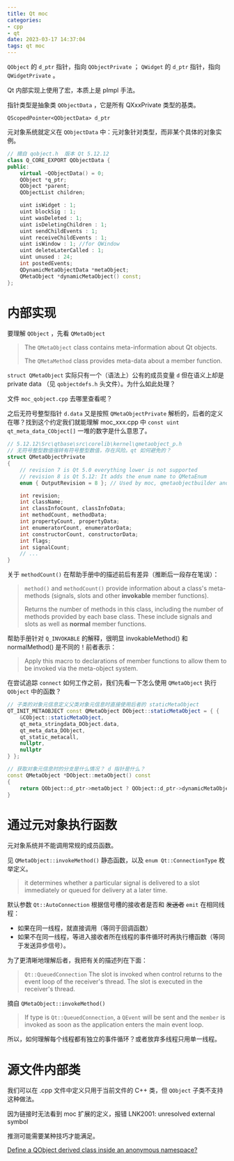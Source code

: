 ```yaml
---
title: Qt moc
categories: 
- cpp
- qt
date: 2023-03-17 14:37:04
tags: qt moc
---
```


`QObject` 的 `d_ptr` 指针，指向 `QObjectPrivate` ； `QWidget` 的 `d_ptr` 指针，指向 `QWidgetPrivate` 。 

Qt 内部实现上使用了宏，本质上是 pImpl 手法。

指针类型是抽象类 `QObjectData` ，它是所有 QXxxPrivate 类型的基类。

`QScopedPointer<QObjectData> d_ptr` 

元对象系统就定义在 `QObjectData` 中：元对象针对类型，而非某个具体的对象实例。

```cpp
// 摘自 qobject.h  版本 Qt 5.12.12
class Q_CORE_EXPORT QObjectData {
public:
    virtual ~QObjectData() = 0;
    QObject *q_ptr;
    QObject *parent;
    QObjectList children;

    uint isWidget : 1;
    uint blockSig : 1;
    uint wasDeleted : 1;
    uint isDeletingChildren : 1;
    uint sendChildEvents : 1;
    uint receiveChildEvents : 1;
    uint isWindow : 1; //for QWindow
    uint deleteLaterCalled : 1;
    uint unused : 24;
    int postedEvents;
    QDynamicMetaObjectData *metaObject;
    QMetaObject *dynamicMetaObject() const;
};

```

# 内部实现

要理解 `QObject` ，先看 `QMetaObject`

> The `QMetaObject` class contains meta-information about Qt objects.
>
> The `QMetaMethod` class provides meta-data about a member function.

`struct QMetaObject` 实际只有一个（语法上）公有的成员变量 `d` 但在语义上却是 private data （见 `qobjectdefs.h` 头文件）。为什么如此处理？

文件 `moc_qobject.cpp` 去哪里查看呢？

<!-- more -->

之后无符号整型指针 `d.data` 又是按照 `QMetaObjectPrivate` 解析的，后者的定义在哪？找到这个约定我们就能理解 moc_xxx.cpp 中 `const uint qt_meta_data_CObject[]` 一堆的数字是什么意思了。

```cpp
// 5.12.12\Src\qtbase\src\corelib\kernel\qmetaobject_p.h
// 无符号整型数值强转有符号整型数值，存在风险。qt 如何避免的？
struct QMetaObjectPrivate
{
    // revision 7 is Qt 5.0 everything lower is not supported
    // revision 8 is Qt 5.12: It adds the enum name to QMetaEnum
    enum { OutputRevision = 8 }; // Used by moc, qmetaobjectbuilder and qdbus

    int revision;
    int className;
    int classInfoCount, classInfoData;
    int methodCount, methodData;
    int propertyCount, propertyData;
    int enumeratorCount, enumeratorData;
    int constructorCount, constructorData;
    int flags;
    int signalCount;
    // ...
}
```

关于 `methodCount()` 在帮助手册中的描述前后有差异（推断后一段存在笔误）：

> `method()` and `methodCount()` provide information about a class's meta-methods (signals, slots and other **invokable** member functions).
> 
> Returns the number of methods in this class, including the number of methods provided by each base class. These include signals and slots as well as **normal** member functions.

帮助手册针对 `Q_INVOKABLE` 的解释，很明显 invokableMethod() 和 normalMethod() 是不同的！前者表示：

> Apply this macro to declarations of member functions to allow them to be invoked via the meta-object system.

在尝试追踪 `connect` 如何工作之前，我们先看一下怎么使用 `QMetaObject` 执行 `QObject` 中的函数？

```cpp
// 子类的对象元信息定义父类对象元信息时直接使用后者的 staticMetaObject
QT_INIT_METAOBJECT const QMetaObject DObject::staticMetaObject = { {
    &CObject::staticMetaObject,
    qt_meta_stringdata_DObject.data,
    qt_meta_data_DObject,
    qt_static_metacall,
    nullptr,
    nullptr
} };

// 获取对象元信息时的分支是什么情况？ d 指针是什么？
const QMetaObject *DObject::metaObject() const
{
    return QObject::d_ptr->metaObject ? QObject::d_ptr->dynamicMetaObject() : &staticMetaObject;
}
```

# 通过元对象执行函数

元对象系统并不能调用常规的成员函数。

见 `QMetaObject::invokeMethod()` 静态函数，以及 `enum Qt::ConnectionType` 枚举定义。

> it determines whether a particular signal is delivered to a slot immediately or queued for delivery at a later time.

默认参数 `Qt::AutoConnection` 根据信号槽的接收者是否和 ~~发送者~~ `emit` 在相同线程：

- 如果在同一线程，就直接调用（等同于回调函数）
- 如果不在同一线程，等进入接收者所在线程的事件循环时再执行槽函数（等同于发送异步信号）。

为了更清晰地理解后者，我把有关的描述列在下面：

> `Qt::QueuedConnection` The slot is invoked when control returns to the event loop of the receiver's thread. The slot is executed in the receiver's thread.

摘自 `QMetaObject::invokeMethod()`

> If type is `Qt::QueuedConnection`, a `QEvent` will be sent and the `member` is invoked as soon as the application enters the main event loop.

所以，如何理解每个线程都有独立的事件循环？或者放弃多线程只用单一线程。

# 源文件内部类

我们可以在 .cpp 文件中定义只用于当前文件的 C++ 类，但 `QObject` 子类不支持这种做法。

因为链接时无法看到 moc 扩展的定义，报错 LNK2001: unresolved external symbol

推测可能需要某种技巧才能满足。

[Define a QObject derived class inside an anonymous namespace?][1]

[1]:https://stackoverflow.com/questions/41614016/define-a-qobject-derived-class-inside-an-anonymous-namespace